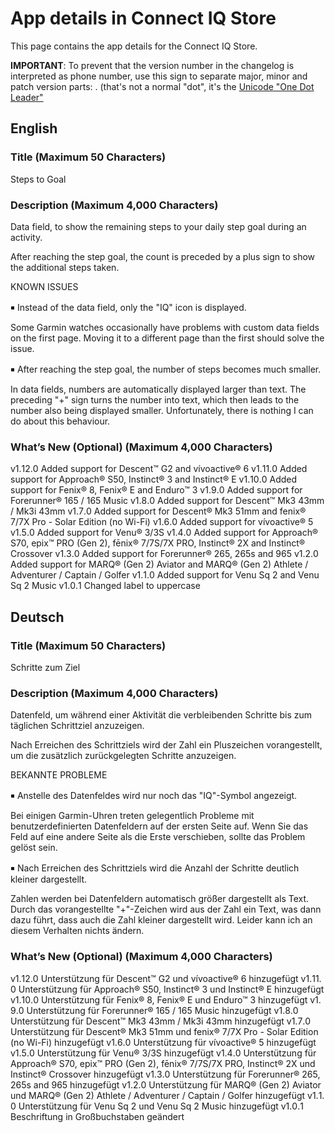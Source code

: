 # App details in Connect IQ Store

This page contains the app details for the Connect IQ Store.

**IMPORTANT**: To prevent that the version number in the changelog is interpreted as phone number, use this sign to separate major, minor and patch version parts:
․ (that's not a normal "dot", it's the [Unicode "One Dot Leader"](https://www.compart.com/en/unicode/U+2024)

## English

### Title (Maximum 50 Characters)

Steps to Goal

### Description (Maximum 4,000 Characters)

Data field, to show the remaining steps to your daily step goal during an activity.

After reaching the step goal, the count is preceded by a plus sign to show the additional steps taken.

KNOWN ISSUES

￭ Instead of the data field, only the "IQ" icon is displayed.

Some Garmin watches occasionally have problems with custom data fields on the first page. Moving it to a different page than the first should solve the issue.

￭ After reaching the step goal, the number of steps becomes much smaller.

In data fields, numbers are automatically displayed larger than text. The preceding "+" sign turns the number into text, which then leads to the number also being displayed smaller. Unfortunately, there is nothing I can do about this behaviour.

### What’s New (Optional) (Maximum 4,000 Characters)

v1․12․0 Added support for Descent™ G2 and vívoactive® 6
v1․11․0 Added support for Approach® S50, Instinct® 3 and Instinct® E
v1․10․0 Added support for Fenix® 8, Fenix® E and Enduro™ 3
v1․9․0 Added support for Forerunner® 165 / 165 Music
v1․8․0 Added support for Descent™ Mk3 43mm / Mk3i 43mm
v1․7․0 Added support for Descent® Mk3 51mm and fenix® 7/7X Pro - Solar Edition (no Wi-Fi)
v1․6․0 Added support for vívoactive® 5
v1․5․0 Added support for Venu® 3/3S
v1․4․0 Added support for Approach® S70, epix™ PRO (Gen 2), fēnix® 7/7S/7X PRO, Instinct® 2X and Instinct® Crossover
v1․3․0 Added support for Forerunner® 265, 265s and 965
v1․2․0 Added support for MARQ® (Gen 2) Aviator and MARQ® (Gen 2) Athlete / Adventurer / Captain / Golfer
v1․1․0 Added support for Venu Sq 2 and Venu Sq 2 Music
v1․0․1 Changed label to uppercase

## Deutsch

### Title (Maximum 50 Characters)

Schritte zum Ziel

### Description (Maximum 4,000 Characters)

Datenfeld, um während einer Aktivität die verbleibenden Schritte bis zum täglichen Schrittziel anzuzeigen.

Nach Erreichen des Schrittziels wird der Zahl ein Pluszeichen vorangestellt, um die zusätzlich zurückgelegten Schritte anzuzeigen.

BEKANNTE PROBLEME

￭ Anstelle des Datenfeldes wird nur noch das "IQ"-Symbol angezeigt.

Bei einigen Garmin-Uhren treten gelegentlich Probleme mit benutzerdefinierten Datenfeldern auf der ersten Seite auf. Wenn Sie das Feld auf eine andere Seite als die Erste verschieben, sollte das Problem gelöst sein.

￭ Nach Erreichen des Schrittziels wird die Anzahl der Schritte deutlich kleiner dargestellt.

Zahlen werden bei Datenfeldern automatisch größer dargestellt als Text. Durch das vorangestellte "+"-Zeichen wird aus der Zahl ein Text, was dann dazu führt, dass auch die Zahl kleiner dargestellt wird. Leider kann ich an diesem Verhalten nichts ändern.

### What’s New (Optional) (Maximum 4,000 Characters)

v1․12․0 Unterstützung für Descent™ G2 und vívoactive® 6 hinzugefügt
v1․11․0 Unterstützung für Approach® S50, Instinct® 3 und Instinct® E hinzugefügt
v1․10․0 Unterstützung für Fenix® 8, Fenix® E und Enduro™ 3 hinzugefügt
v1․9․0 Unterstützung für Forerunner® 165 / 165 Music hinzugefügt
v1․8․0 Unterstützung für Descent™ Mk3 43mm / Mk3i 43mm hinzugefügt
v1․7․0 Unterstützung für Descent® Mk3 51mm und fenix® 7/7X Pro - Solar Edition (no Wi-Fi) hinzugefügt
v1․6․0 Unterstützung für vívoactive® 5 hinzugefügt
v1․5․0 Unterstützung für Venu® 3/3S hinzugefügt
v1․4․0 Unterstützung für Approach® S70, epix™ PRO (Gen 2), fēnix® 7/7S/7X PRO, Instinct® 2X und Instinct® Crossover hinzugefügt
v1․3․0 Unterstützung für Forerunner® 265, 265s and 965 hinzugefügt
v1․2․0 Unterstützung für MARQ® (Gen 2) Aviator und MARQ® (Gen 2) Athlete / Adventurer / Captain / Golfer hinzugefügt
v1․1․0 Unterstützung für Venu Sq 2 und Venu Sq 2 Music hinzugefügt
v1․0․1 Beschriftung in Großbuchstaben geändert
